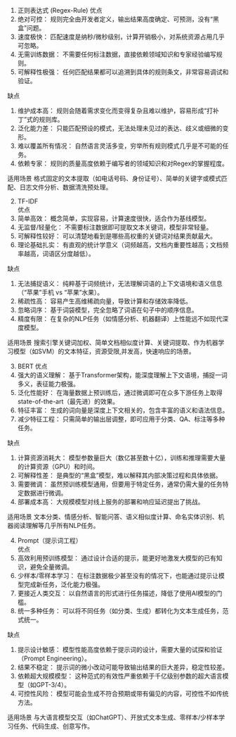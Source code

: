 1. 正则表达式 (Regex-Rule) 
优点
1. 绝对可控： 规则完全由开发者定义，输出结果高度确定、可预测，没有“黑盒”问题。
2. 速度极快： 匹配速度是纳秒/微秒级别，计算开销极小，对系统资源占用几乎可忽略。
3. 无需训练数据： 不需要任何标注数据，直接依赖领域知识和专家经验编写规则。
4. 可解释性极强： 任何匹配结果都可以追溯到具体的规则条⽂，非常容易调试和验证。


缺点
1. 维护成本高： 规则会随着需求变化而变得复杂且难以维护，容易形成“打补丁”式的规则库。
2. 泛化能力差： 只能匹配预设的模式，无法处理未见过的表达、歧义或细微的变形。
3. 难以覆盖所有情况： 自然语言灵活多变，穷举所有规则模式几乎是不可能的任务。
4. 依赖专家： 规则的质量高度依赖于编写者的领域知识和对Regex的掌握程度。

适用场景
格式固定的文本提取（如电话号码、身份证号）、简单的关键字或模式匹配、日志文件分析、数据清洗预处理。


2. TF-IDF	
优点
1. 简单高效： 概念简单，实现容易，计算速度很快，适合作为基线模型。
2. 无监督/轻量化： 不需要标注数据即可提取文本关键词，模型非常轻量。
3. 可解释性较好： 可以清楚地看到是哪些高权重的关键词对结果贡献最大。
4. 理论基础扎实： 有直观的统计学意义（词频越高，文档内重要性越高；文档频率越高，词语区分度越低）。

缺点
1. 无法捕捉语义： 纯粹基于词频统计，无法理解词语的上下文语境和语义信息（“苹果”手机 vs “苹果”水果）。
2. 稀疏性高： 容易产生高维稀疏向量，导致计算和存储效率降低。
3. 忽略词序： 基于词袋模型，完全忽略了词语在句子中的顺序信息。
4. 精度有限： 在复杂的NLP任务（如情感分析、机器翻译）上性能远不如现代深度模型。

适用场景
搜索引擎关键词加权、简单文档相似度计算、关键词提取、作为机器学习模型（如SVM）的文本特征，资源受限,并发高，快速响应的场景。


3. BERT	
优点
1. 强大的语义理解： 基于Transformer架构，能深度理解上下文语境，捕捉一词多义，表征能力极强。
2. 泛化性能好： 在海量数据上预训练后，通过微调即可在众多下游任务上取得state-of-the-art（最先进）的效果。
3. 特征丰富： 生成的词向量是深度上下文相关的，包含丰富的语义和语法信息。
4. 减少特征工程： 只需简单的输出层调整，即可应用于分类、QA、标注等多种任务。

缺点
1. 计算资源消耗大： 模型参数量巨大（数亿甚至数十亿），训练和推理需要大量的计算资源（GPU）和时间。
2. 可解释性差： 是典型的“黑盒”模型，难以解释其内部决策过程和具体依据。
3. 需要微调： 虽然预训练模型通用，但要用于特定任务，通常仍需大量的任务特定数据进行微调。
4. 部署成本高： 大规模模型对线上服务的部署和响应延迟提出了挑战。

适用场景
文本分类、情感分析、智能问答、语义相似度计算、命名实体识别、机器阅读理解等几乎所有NLP任务。

4. Prompt（提示词工程）	
优点
1. 高效利用预训练模型： 通过设计合适的提示，能更好地激发大模型的已有知识，避免全量微调。
2. 少样本/零样本学习： 在标注数据极少甚至没有的情况下，也能通过提示让模型完成新任务，泛化能力极强。
3. 更接近人类交互： 以自然语言的形式进行任务描述，降低了使用AI模型的门槛。
4. 统一多种任务： 可以将不同任务（如分类、生成）都转化为文本生成任务，范式统一。

缺点
1. 提示设计敏感： 模型性能高度依赖于提示词的设计，需要大量的试探和验证（Prompt Engineering）。
2. 结果不稳定： 提示词的微小改动可能导致输出结果的巨大差异，稳定性较差。
3. 依赖超大规模模型： 这种范式的有效性严重依赖于千亿级别参数的超大语言模型（如GPT-3/4）。
4. 可控性风险： 模型可能会生成不符合预期或带有偏见的内容，可控性不如传统方法。

适用场景
与大语言模型交互（如ChatGPT）、开放式文本生成、零样本/少样本学习任务、代码生成、创意写作。
